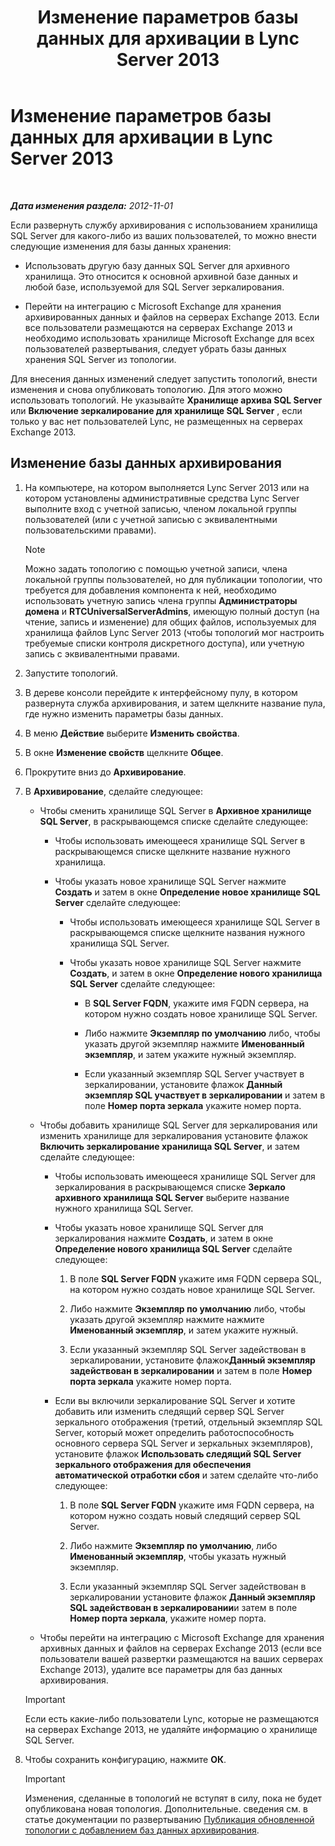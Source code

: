 ﻿---
title: Изменение параметров базы данных для архивации в Lync Server 2013
TOCTitle: Изменение параметров базы данных для архивации в Lync Server 2013
ms:assetid: 3775f09d-65b0-48bc-8a4d-d97bd0c3423c
ms:mtpsurl: https://technet.microsoft.com/ru-ru/library/JJ204814(v=OCS.15)
ms:contentKeyID: 49309441
ms.date: 05/19/2016
mtps_version: v=OCS.15
ms.translationtype: HT
---

# Изменение параметров базы данных для архивации в Lync Server 2013

 

_**Дата изменения раздела:** 2012-11-01_

Если развернуть службу архивирования с использованием хранилища SQL Server для какого-либо из ваших пользователей, то можно внести следующие изменения для базы данных хранения:

  - Использовать другую базу данных SQL Server для архивного хранилища. Это относится к основной архивной базе данных и любой базе, используемой для SQL Server зеркалирования.

  - Перейти на интеграцию с Microsoft Exchange для хранения архивированных данных и файлов на серверах Exchange 2013. Если все пользователи размещаются на серверах Exchange 2013 и необходимо использовать хранилище Microsoft Exchange для всех пользователей развертывания, следует убрать базы данных хранения SQL Server из топологии.

Для внесения данных изменений следует запустить топологий, внести изменения и снова опубликовать топологию. Для этого можно использовать топологий. Не указывайте **Хранилище архива SQL Server** или **Включение зеркалирование для хранилище SQL Server** , если только у вас нет пользователей Lync, не размещенных на серверах Exchange 2013.

## Изменение базы данных архивирования

1.  На компьютере, на котором выполняется Lync Server 2013 или на котором установлены административные средства Lync Server выполните вход с учетной записью, членом локальной группы пользователей (или с учетной записью с эквивалентными пользовательскими правами).
    
    > [!NOTE]  
    > Можно задать топологию с помощью учетной записи, члена локальной группы пользователей, но для публикации топологии, что требуется для добавления компонента к ней, необходимо использовать учетную запись члена группы <strong>Администраторы домена</strong> и <strong>RTCUniversalServerAdmins</strong>, имеющую полный доступ (на чтение, запись и изменение) для общих файлов, используемых для хранилища файлов Lync Server 2013 (чтобы топологий мог настроить требуемые списки контроля дискретного доступа), или учетную запись с эквивалентными правами.

2.  Запустите топологий.

3.  В дереве консоли перейдите к интерфейсному пулу, в котором развернута служба архивирования, и затем щелкните название пула, где нужно изменить параметры базы данных.

4.  В меню **Действие** выберите **Изменить свойства**.

5.  В окне **Изменение свойств** щелкните **Общее**.

6.  Прокрутите вниз до **Архивирование**.

7.  В **Архивирование**, сделайте следующее:
    
      - Чтобы сменить хранилище SQL Server в **Архивное хранилище SQL Server**, в раскрывающемся списке сделайте следующее:
        
          - Чтобы использовать имеющееся хранилище SQL Server в раскрывающемся списке щелкните название нужного хранилища.
        
          - Чтобы указать новое хранилище SQL Server нажмите **Создать** и затем в окне **Определение новое хранилище SQL Server** сделайте следующее:
            
              - Чтобы использовать имеющееся хранилище SQL Server в раскрывающемся списке щелкните названия нужного хранилища SQL Server.
            
              - Чтобы указать новое хранилище SQL Server нажмите **Создать**, и затем в окне **Определение нового хранилища SQL Server** сделайте следующее:
                
                  - В **SQL Server FQDN**, укажите имя FQDN сервера, на котором нужно создать новое хранилище SQL Server.
                
                  - Либо нажмите **Экземпляр по умолчанию** либо, чтобы указать другой экземпляр нажмите **Именованный экземпляр**, и затем укажите нужный экземпляр.
                
                  - Если указанный экземпляр SQL Server участвует в зеркалировании, установите флажок **Данный экземпляр SQL участвует в зеркалировании** и затем в поле **Номер порта зеркала** укажите номер порта.
    
      - Чтобы добавить хранилище SQL Server для зеркалирования или изменить хранилище для зеркалирования установите флажок **Включить зеркалирование хранилища SQL Server**, и затем сделайте следующее:
        
          - Чтобы использовать имеющееся хранилище SQL Server для зеркалирования в раскрывающемся списке **Зеркало архивного хранилища SQL Server** выберите название нужного хранилища SQL Server.
        
          - Чтобы указать новое хранилище SQL Server для зеркалирования нажмите **Создать**, и затем в окне **Определение нового хранилища SQL Server** сделайте следующее:
            
            1.  В поле **SQL Server FQDN** укажите имя FQDN сервера SQL, на котором нужно создать новое хранилище SQL Server.
            
            2.  Либо нажмите **Экземпляр по умолчанию** либо, чтобы указать другой экземпляр нажмите нажмите **Именованный экземпляр**, и затем укажите нужный.
            
            3.  Если указанный экземпляр SQL Server задействован в зеркалировании, установите флажок**Данный экземпляр задействован в зеркалировании** и затем в поле **Номер порта зеркала** укажите номер порта.
        
          - Если вы включили зеркалирование SQL Server и хотите добавить или изменить следящий сервер SQL Server зеркального отображения (третий, отдельный экземпляр SQL Server, который может определить работоспособность основного сервера SQL Server и зеркальных экземпляров), установите флажок **Использовать следящий SQL Server зеркального отображения для обеспечения автоматической отработки сбоя** и затем сделайте что-либо следующее:
            
            1.  В поле **SQL Server FQDN** укажите имя FQDN сервера, на котором нужно создать новый следящий сервер SQL Server.
            
            2.  Либо нажмите **Экземпляр по умолчанию**, либо **Именованный экземпляр**, чтобы указать нужный экземпляр.
            
            3.  Если указанный экземпляр SQL Server задействован в зеркалировании установите флажок **Данный экземпляр SQL задействован в зеркалировании**и затем в поле **Номер порта зеркала**, укажите номер порта.
    
      - Чтобы перейти на интеграцию с Microsoft Exchange для хранения архивных данных и файлов на серверах Exchange 2013 (если все пользователи вашей развертки размещаются на ваших серверах Exchange 2013), удалите все параметры для баз данных архивирования.
    
    > [!IMPORTANT]  
    > Если есть какие-либо пользователи Lync, которые не размещаются на серверах Exchange 2013, не удаляйте информацию о хранилище SQL Server.

8.  Чтобы сохранить конфигурацию, нажмите **ОК**.
    
    > [!IMPORTANT]  
    > Изменения, сделанные в топологий не вступят в силу, пока не будет опубликована новая топология. Дополнительные. сведения см. в статье документации по развертыванию <a href="lync-server-2013-publishing-the-updated-topology-to-add-archiving-databases.md">Публикация обновленной топологии с добавлением баз данных архивирования</a>.

